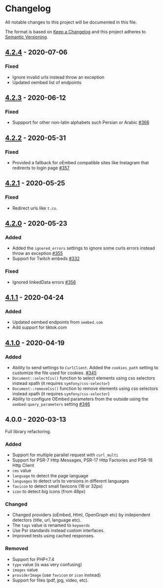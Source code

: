 # Changelog

All notable changes to this project will be documented in this file.

The format is based on [Keep a Changelog](http://keepachangelog.com/)
and this project adheres to [Semantic Versioning](http://semver.org/).

## [4.2.4] - 2020-07-06
### Fixed
- Ignore invalid urls instead throw an exception
- Updated oembed list of endpoints

## [4.2.3] - 2020-06-12
### Fixed
- Suppport for other non-latin alphabets such Persian or Arabic [#366]

## [4.2.2] - 2020-05-31
### Fixed
- Provided a fallback for oEmbed compatible sites like Instagram that redirects to login page [#357]

## [4.2.1] - 2020-05-25
### Fixed
- Redirect urls like `t.co`.

## [4.2.0] - 2020-05-23
### Added
- Added the `ignored_errors` settings to ignore some curls errors instead throw an exception [#355]
- Support for Twitch embeds [#332]

### Fixed
- Ignored linkedData errors [#356]

## [4.1.1] - 2020-04-24
### Added
- Updated oembed endpoints from `oembed.com`
- Add support for tiktok.com

## [4.1.0] - 2020-04-19
### Added
- Ability to send settings to `CurlClient`. Added the `cookies_path` setting to customize the file used for cookies. [#345]
- `Document::selectCss()` function to select elements using css selectors instead xpath (it requires `symfony/css-selector`)
- `Document::removeCss()` function to remove elements using css selectors instead xpath (it requires `symfony/css-selector`)
- Ability to configure OEmbed parameters from the outside using the `oembed:query_parameters` setting [#346]

## 4.0.0 - 2020-03-13
Full library refactoring.

### Added
- Support for multiple parallel request with `curl_multi`
- Support for PSR-7 Http Messages, PSR-17 Http Factories and PSR-18 Http Client
- `cms` value
- `language` to detect the page language
- `languages` to detect urls to versions in different languages
- `favicon` to detect small favicons (16 or 32px)
- `icon` to detect big icons (from 48px)

### Changed
- Changed providers (oEmbed, Html, OpenGraph etc) by independent detectors (title, url, language etc).
- The `tags` value is renamed to `keywords`
- Use Psr standards instead custom interfaces.
- Improved tests using cached responses.

### Removed
- Support for PHP<7.4
- `type` value (is was very confusing)
- `images` value
- `providerImage` (use `favicon` or `icon` instead)
- Support for files (pdf, jpg, video, etc).

[#332]: https://github.com/oscarotero/Embed/issues/332
[#345]: https://github.com/oscarotero/Embed/issues/345
[#346]: https://github.com/oscarotero/Embed/issues/346
[#355]: https://github.com/oscarotero/Embed/issues/355
[#356]: https://github.com/oscarotero/Embed/issues/356
[#357]: https://github.com/oscarotero/Embed/issues/357
[#366]: https://github.com/oscarotero/Embed/issues/366

[4.2.4]: https://github.com/oscarotero/Embed/compare/v4.2.3...v4.2.4
[4.2.3]: https://github.com/oscarotero/Embed/compare/v4.2.2...v4.2.3
[4.2.2]: https://github.com/oscarotero/Embed/compare/v4.2.1...v4.2.2
[4.2.1]: https://github.com/oscarotero/Embed/compare/v4.2.0...v4.2.1
[4.2.0]: https://github.com/oscarotero/Embed/compare/v4.1.1...v4.2.0
[4.1.1]: https://github.com/oscarotero/Embed/compare/v4.1.0...v4.1.1
[4.1.0]: https://github.com/oscarotero/Embed/compare/v4.0.0...v4.1.0
